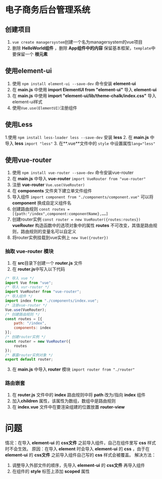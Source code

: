 # 电子商务后台管理系统
## 创建项目
1. `vue create managersystem`创建一个名为managersystem的vue项目
2. 删除 **HelloWorld组件** ，删除 **App组件中的内容** 保留基本框架，`template`中要保留一个 **根元素**
## 使用element-ui
1. 使用 `npm install element-ui --save-dev` 命令安装 **element-ui**
2. 在 **main.js** 中使用 **import ElementUI from "element-ui"** 导入 **element-ui** 
3. 在 **main.js** 中使用 **import "element-ui/lib/theme-chalk/index.css"** 导入 element-ui样式
3. 使用`Vue.use(ElementUI)`注册组件
## 使用Less
1.使用 `npm install less-loader less --save-dev` 安装 **less**
2. 在 **main.js** 中导入 **less** `import "less"`
3. 在**.vue**文件中的 `style` 中设置属性`lang="less"`
## 使用vue-router
1. 使用 `npm install vue-router --save-dev` 命令安装vue-router
2. 在 **main.js** 中导入 **vue-router** `import VueRouter from "vue-router"`
3. 注册 **vue-router** `Vue.use(VueRouter)`
3. 在 **components** 文件夹下建立单文件组件
3. 导入组件 `import component from "./components/component.vue"` 可以将**component** 换成自定义组件名
4. 创建路由规则 `const routes = [{path:"/index",component:componentName},……]`
5. 创建router实例 `const router = new VueRouter({routes:routes})` **vueRouter** 构造函数中的选项对象中的属性 **routes** 不可改变，其值是路由规则，路由规则的变量名可以自定义
6. 将router实例挂载到vue实例上 `new Vue({router})`
### 抽取 vue-router 模块
1. 在 **src**目录下创建一个 **router.js** 文件
2. 在 **router.js**中写入以下代码
```javascript
/* 导入 vue */
import Vue from "vue";
/* 导入 vur-router */
import VueRouter from "vue-router";
/* 导入组件 */
import index from "./components/index.vue";
/* 注册vue-router */
Vue.use(VueRouter);
/* 创建路由规则 */
const routes = [{
    path: "/index",
    components: index
}];
/* 创建router实例 */
const router = new VueRouter({
    routes
});
/* 暴露router实例对象 */
export default router;
```
3. 在 **main.js** 中导入 **router** 模块 `import router from "./router"`
### 路由嵌套
1. 在 **router.js** 文件中的 **index** 路由规则中将 **path** 改为/指向 **index** 组件
2. 加入**children** 属性，该属性为数组，数组中是路由规则
3. 在 **index.vue** 文件中在要渲染组建的位置放置 **router-view**
# 问题
情况：在导入 **element-ui** 的 **css文件** 之前导入组件，自己在组件里写 **css** 样式时不会生效。
原因：在导入 **element** 时会导入 **element-ui** 的 **css** ，由于在 **element-ui** 的 **css文件** 之前导入组件自己写的 **css** 样式会被覆盖。
解决方法：
1. 调整导入外部文件的顺序，先导入  **element-ui** 的 **css文件** 再导入组件
2. 在组件的 **style** 标签上添加 **scoped** 属性
